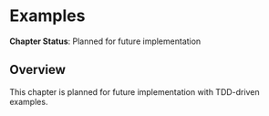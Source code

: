 # Examples

**Chapter Status**: Planned for future implementation

## Overview

This chapter is planned for future implementation with TDD-driven examples.
